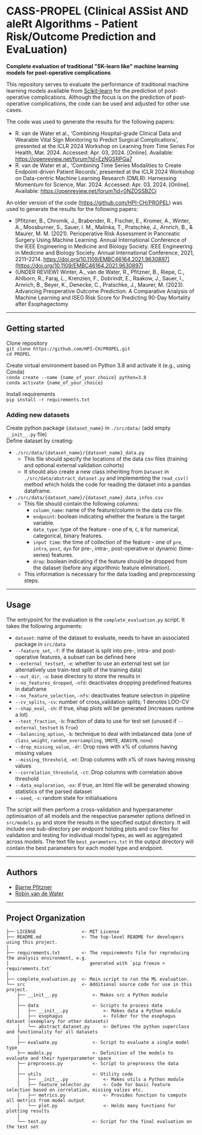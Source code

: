# CASS-PROPEL (Clinical ASSist AND aleRt Algorithms - Patient Risk/Outcome Prediction and EvaLuation)

**Complete evaluation of traditional "SK-learn like" machine learning models for post-operative complications**

This repository serves to evaluate the performance of traditional machine learning models available from [Scikit-learn](https://github.com/scikit-learn/scikit-learn) 
for the prediction of post-operative complications. Although the focus is on the prediction of post-operative 
complications, the code can be used and adjusted for other use cases.

The code was used to generate the results for the following papers:
* R. van de Water et al., ‘Combining Hospital-grade Clinical Data and Wearable Vital Sign Monitoring to Predict Surgical Complications’, presented at the ICLR 2024 Workshop on Learning from Time Series For Health, Mar. 2024. Accessed: Apr. 03, 2024. [Online]. Available: https://openreview.net/forum?id=EzNGSRPGa7
* R. van de Water et al., ‘Combining Time Series Modalities to Create Endpoint-driven Patient Records’, presented at the ICLR 2024 Workshop on Data-centric Machine Learning Research (DMLR): Harnessing Momentum for Science, Mar. 2024. Accessed: Apr. 03, 2024. [Online]. Available: https://openreview.net/forum?id=0NZOSSBZCi

An older version of the code (https://github.com/HPI-CH/PROPEL) was used to generate the results for the following papers:
* [Pfitzner, B., Chromik, J., Brabender, R., Fischer, E., Kromer, A., Winter, A., Moosburner, S., Sauer, I. M., Malinka, T., Pratschke, J., Arnrich, B., & Maurer, M. M. (2021). Perioperative Risk Assessment in Pancreatic Surgery Using Machine Learning. Annual International Conference of the IEEE Engineering in Medicine and Biology Society. IEEE Engineering in Medicine and Biology Society. Annual International Conference, 2021, 2211–2214. https://doi.org/10.1109/EMBC46164.2021.9630897](https://doi.org/10.1109/EMBC46164.2021.9630897)
* (UNDER REVIEW) Winter, A., van de Water, R., Pfitzner, B., Riepe, C., Ahlborn, R., Faraj, L., Krenzien, F., Dobrindt, E., Raakow, J., Sauer, I., Arnrich, B., Beyer, K., Denecke, C., Pratschke, J., Maurer, M. (2023). Advancing Preoperative Outcome Prediction: A Comparative Analysis of Machine Learning and ISEG Risk Score for Predicting 90-Day Mortality after Esophagectomy
________
## Getting started
Clone repository \
```git clone https://github.com/HPI-CH/PROPEL.git``` \
```cd PROPEL```

Create virtual environment based on Python 3.8 and activate it (e.g., using Conda) \
```conda create --name {name_of_your_choice} python=3.8``` \
```conda activate {name_of_your_choice}```

Install requirements \
```pip install -r requirements.txt```

### Adding new datasets
Create python package ```{dataset_name}``` in ```./src/data/``` (add empty ```__init__.py``` file) \
Define dataset by creating:
* ```./src/data/{dataset_name}/{dataset_name}_data.py```
  * This file should specify the locations of the data csv files (training and optional external validation cohorts)
  * It should also create a new class inheriting from ```Dataset``` in ```./src/data/abstract_dataset.py``` and implementing the `read_csv()` method which holds the code for reading the dataset into a pandas dataframe.
* ```./src/data/{dataset_name}/{dataset_name}_data_infos.csv```
  * This file should contain the following columns:
    * `column_name`: name of the feature/column in the data csv file.
    * `endpoint`: boolean indicating whether the feature is the target variable.
    * `data_type`: type of the feature - one of `N`, `C`, `B` for numerical, categorical, binary features.
    * `input time`: the time of collection of the feature - one of `pre`, `intra`, `post`, `dyn` for pre-, intra-, post-operative or dynamic (time-series) features.
    * `drop`: boolean indicating if the feature should be dropped from the dataset (before any algorithmic feature elimination).
  * This information is necessary for the data loading and preprocessing steps.
_______
## Usage

The entrypoint for the evaluation is the `complete_evaluation.py` script. It takes the following arguments:
* `dataset`: name of the dataset to evaluate, needs to have an associated package in `src/data`
* `--feature_set`, `-f`: if the dataset is split into pre-, intra- and post-operative features, a subset can be defined here
* `--external_testset`, `-e`: whether to use an external test set (or alternatively use train-test split of the training data)
* `--out_dir`, `-o`: base directory to store the results in
* `--no_features_dropped`, `-nfd`: deactivates dropping predefined features in dataframe
* `--no_feature_selection`, `-nfs`: deactivates feature selection in pipeline
* `--cv_splits`, `-cv`: number of cross_validation splits; 1 denotes LOO-CV
* `--shap_eval`, `-sh`: if true, shap plots will be generated (increases runtime a lot)
* `--test_fraction`, `-b`: fraction of data to use for test set (unused if `--external_testset` is `True`)
* `--balancing_option`, `-b`: technique to deal with imbalanced data (one of `class_weight`, `random_oversampling`, `SMOTE`, `ADASYN`, `none`)
* `--drop_missing_value`, `-dr`: Drop rows with x% of columns having missing values
* `--missing_threshold`, `-mt`: Drop columns with x% of rows having missing values
* `--correlation_threshold`, `-ct`: Drop columns with correlation above threshold
* `--data_exploration`, `-ex`: if true, an html file will be generated showing statistics of the parsed dataset
* `--seed`, `-s`: random state for initialisations

The script will then perform a cross-validation and hyperparameter optimisation of all models and the
respective parameter options defined in `src/models.py` and store the results in the specified output directory. 
It will include one sub-directory per endpoint holding plots and csv files for validation and testing for individual model types, as well as aggregated across models.
The text file `best_parameters.txt` in the output directory will contain the best parameters for each model type and endpoint.

--------
## Authors
* [Bjarne Pfitzner](https://github.com/BjarnePfitzner)
* [Robin van de Water](https://github.com/rvandewater)

--------
## Project Organization

    ├── LICENSE                 <- MIT License
    ├── README.md               <- The top-level README for developers using this project.
    │
    ├── requirements.txt        <- The requirements file for reproducing the analysis environment, e.g.
    │                              generated with `pip freeze > requirements.txt`
    │
    ├── complete_evaluation.py  <- Main script to run the ML evaluation. 
    └── src                     <- Additional source code for use in this project.
        ├── __init__.py             <- Makes src a Python module
        │
        ├── data                    <- Scripts to process data
        │   ├── __init__.py             <- Makes data a Python module
        │   ├── esophagus               <- Folder for the esophagus dataset (exemplary for other datasets)
        │   └── abstract_dataset.py     <- Defines the python superclass and functionality for all datasets
        │
        ├── evaluate.py             <- Script to evaluate a single model type
        ├── models.py               <- Definition of the models to evaluate and their hyperparameter space
        ├── preprocess.py           <- Script to preprocess the data
        │
        ├── utils                   <- Utility code
        │   ├── __init__.py             <- Makes utils a Python module
        │   ├── feature_selector.py     <- Code for basic feature selection based on correlation, missing valies etc.
        │   ├── metrics.py              <- Provides function to compute all metrics from model output
        │   └── plot.py                 <- Holds many functions for plotting results
        │
        └── test.py                 <- Script for the final evaluation on the test set
